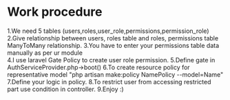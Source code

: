 # Work procedure
1.We need 5 tables (users,roles,user_role,permissions,permission_role)
2.Give relationship between users, roles table and roles, permissions table ManyToMany relationship.
3.You have to enter your permissions table data manually as per ur module  
4.I use laravel Gate Policy to create user role permission.
5.Define gate in AuthServiceProvider.php->boot()
6.To create resource policy for representative model "php artisan make:policy NamePolicy --model=Name"
7.Define your logic in policy.
8.To restrict user from accessing restricted part use condition in controller.
9.Enjoy :)
